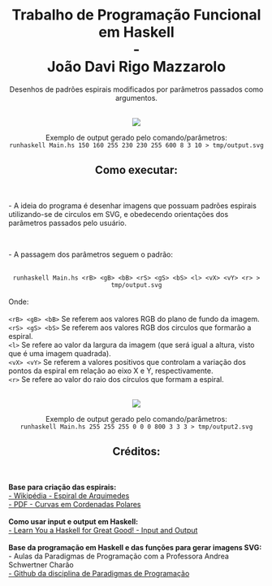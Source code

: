 <div align="center">
  <h1>Trabalho de Programação Funcional em Haskell <br> - <br> João Davi Rigo Mazzarolo</h1>
  <p>Desenhos de padrões espirais modificados por parâmetros passados como argumentos.</p>
</div>

<br>

<div align="center">
  <img align="center" src="./tmp/output.svg" />
  <p>Exemplo de output gerado pelo comando/parâmetros: <br> <code>runhaskell Main.hs 150 160 255 230 230 255 600 8 3 10 > tmp/output.svg</code></p>
</div>

<div align="center">
  <h2>Como executar:</h2><br>
</div>

<div align="left">
  <p>- A ideia do programa é desenhar imagens que possuam padrões espirais utilizando-se de circulos em SVG, e obedecendo orientações dos parâmetros passados     pelo usuário.</p>

  <br>
  
  <p>- A passagem dos parâmetros seguem o padrão: <br>
    <div align="center">
      <br><code>runhaskell Main.hs &ltrB> &ltgB> &ltbB> &ltrS> &ltgS> &ltbS> &ltl> &ltvX> &ltvY> &ltr> > tmp/output.svg</code><br>
    </div>
    <br>Onde:<br>
    <br><code>&ltrB> &ltgB> &ltbB></code> Se referem aos valores RGB do plano de fundo da imagem.
    <br><code>&ltrS> &ltgS> &ltbS></code> Se referem aos valores RGB dos circulos que formarão a espiral.
    <br><code>&ltl></code> Se refere ao valor da largura da imagem (que será igual a altura, visto que é uma imagem quadrada).
    <br><code>&ltvX> &ltvY></code> Se referem a valores positivos que controlam a variação dos pontos da espiral em relação ao eixo X e Y, respectivamente.
    <br><code>&ltr></code> Se refere ao valor do raio dos círculos que formam a espiral.
  </p>
</div>

<br>

<div align="center">
  <img align="center" src="./tmp/output2.svg" />
  <p>Exemplo de output gerado pelo comando/parâmetros: <br> <code>runhaskell Main.hs 255 255 255 0 0 0 800 3 3 3 > tmp/output2.svg</code></p>
</div>

<div align="center">
  <h2>Créditos:</h2><br>
</div>

<div align="left">
  <p>
    <b>Base para criação das espirais:</b><br>
    <a href="https://pt.wikipedia.org/wiki/Espiral_de_Arquimedes">- Wikipédia - Espiral de Arquimedes</a><br>
    <a href="https://www.professores.uff.br/anamluz/wp-content/uploads/sites/36/2017/08/coordenadas_polares.pdf">- PDF - Curvas em Cordenadas Polares</a><br>
    <br><b>Como usar input e output em Haskell:</b><br>
    <a href="http://learnyouahaskell.com/input-and-output">- Learn You a Haskell for Great Good! - Input and Output</a><br>
    <br><b>Base da programação em Haskell e das funções para gerar imagens SVG:</b><br>
    - Aulas da Paradigmas de Programação com a Professora Andrea Schwertner Charão<br>
    <a href="https://github.com/AndreaInfUFSM/elc117-2022a">- Github da disciplina de Paradigmas de Programação</a><br>
  </p>
</div>
